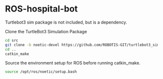 # ROS-hospital-bot

Turtlebot3 sim package is not included, but is a dependency.

Clone the TurtleBot3 Simulation Package
~~~~bash
cd src
git clone -b noetic-devel https://github.com/ROBOTIS-GIT/turtlebot3_simulations.git
cd ..
catkin_make
~~~~
Source the environment setup for ROS before running catkin_make. 
~~~~bash
source /opt/ros/noetic/setup.bash
~~~~
